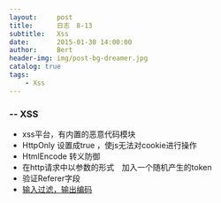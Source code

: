 ```yaml
---
layout:     post
title:      日志　8-13
subtitle:   Xss
date:       2015-01-30 14:00:00
author:     Bert
header-img: img/post-bg-dreamer.jpg
catalog: true
tags:
    - Xss
---
```



### -- XSS 


- xss平台，有内置的恶意代码模块
- HttpOnly 设置成true ，使js无法对cookie进行操作
- HtmlEncode 转义防御
- 在http请求中以参数的形式　加入一个随机产生的token
- 验证Referer字段
- <u>输入过滤，输出编码</u>